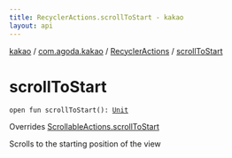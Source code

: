 ```yaml
---
title: RecyclerActions.scrollToStart - kakao
layout: api
---
```


<div class='api-docs-breadcrumbs'><a href="../../index.html">kakao</a> / <a href="../index.html">com.agoda.kakao</a> / <a href="index.html">RecyclerActions</a> / <a href=".">scrollToStart</a></div>

# scrollToStart

<div class="signature"><code><span class="keyword">open</span> <span class="keyword">fun </span><span class="identifier">scrollToStart</span><span class="symbol">(</span><span class="symbol">)</span><span class="symbol">: </span><a href="https://kotlinlang.org/api/latest/jvm/stdlib/kotlin/-unit/index.html"><span class="identifier">Unit</span></a></code></div>

Overrides <a href="../-scrollable-actions/scroll-to-start.html">ScrollableActions.scrollToStart</a>

Scrolls to the starting position of the view

